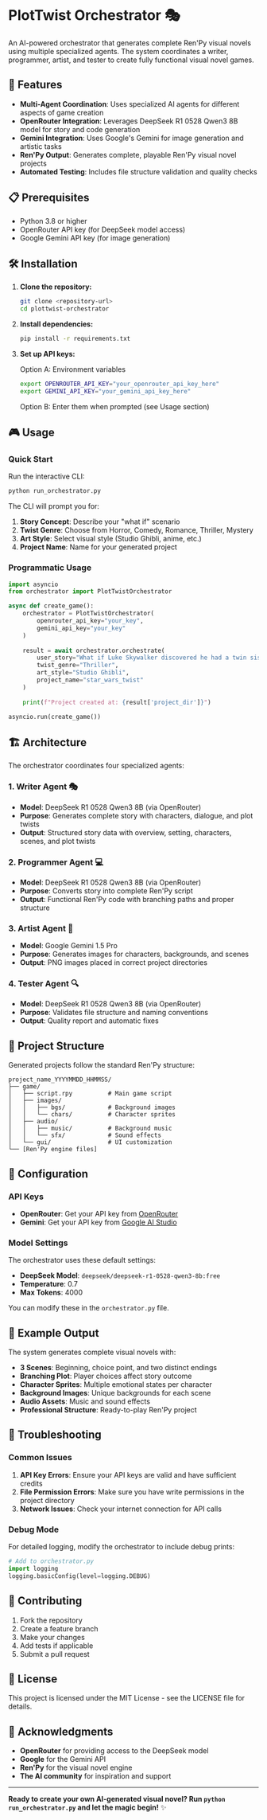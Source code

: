 # PlotTwist Orchestrator 🎭

An AI-powered orchestrator that generates complete Ren'Py visual novels using multiple specialized agents. The system coordinates a writer, programmer, artist, and tester to create fully functional visual novel games.

## 🚀 Features

- **Multi-Agent Coordination**: Uses specialized AI agents for different aspects of game creation
- **OpenRouter Integration**: Leverages DeepSeek R1 0528 Qwen3 8B model for story and code generation
- **Gemini Integration**: Uses Google's Gemini for image generation and artistic tasks
- **Ren'Py Output**: Generates complete, playable Ren'Py visual novel projects
- **Automated Testing**: Includes file structure validation and quality checks

## 📋 Prerequisites

- Python 3.8 or higher
- OpenRouter API key (for DeepSeek model access)
- Google Gemini API key (for image generation)

## 🛠️ Installation

1. **Clone the repository:**
   ```bash
   git clone <repository-url>
   cd plottwist-orchestrator
   ```

2. **Install dependencies:**
   ```bash
   pip install -r requirements.txt
   ```

3. **Set up API keys:**
   
   Option A: Environment variables
   ```bash
   export OPENROUTER_API_KEY="your_openrouter_api_key_here"
   export GEMINI_API_KEY="your_gemini_api_key_here"
   ```
   
   Option B: Enter them when prompted (see Usage section)

## 🎮 Usage

### Quick Start

Run the interactive CLI:
```bash
python run_orchestrator.py
```

The CLI will prompt you for:
1. **Story Concept**: Describe your "what if" scenario
2. **Twist Genre**: Choose from Horror, Comedy, Romance, Thriller, Mystery
3. **Art Style**: Select visual style (Studio Ghibli, anime, etc.)
4. **Project Name**: Name for your generated project

### Programmatic Usage

```python
import asyncio
from orchestrator import PlotTwistOrchestrator

async def create_game():
    orchestrator = PlotTwistOrchestrator(
        openrouter_api_key="your_key",
        gemini_api_key="your_key"
    )
    
    result = await orchestrator.orchestrate(
        user_story="What if Luke Skywalker discovered he had a twin sister raised by the Empire?",
        twist_genre="Thriller",
        art_style="Studio Ghibli",
        project_name="star_wars_twist"
    )
    
    print(f"Project created at: {result['project_dir']}")

asyncio.run(create_game())
```

## 🏗️ Architecture

The orchestrator coordinates four specialized agents:

### 1. Writer Agent 🎭
- **Model**: DeepSeek R1 0528 Qwen3 8B (via OpenRouter)
- **Purpose**: Generates complete story with characters, dialogue, and plot twists
- **Output**: Structured story data with overview, setting, characters, scenes, and plot twists

### 2. Programmer Agent 💻
- **Model**: DeepSeek R1 0528 Qwen3 8B (via OpenRouter)
- **Purpose**: Converts story into complete Ren'Py script
- **Output**: Functional Ren'Py code with branching paths and proper structure

### 3. Artist Agent 🎨
- **Model**: Google Gemini 1.5 Pro
- **Purpose**: Generates images for characters, backgrounds, and scenes
- **Output**: PNG images placed in correct project directories

### 4. Tester Agent 🔍
- **Model**: DeepSeek R1 0528 Qwen3 8B (via OpenRouter)
- **Purpose**: Validates file structure and naming conventions
- **Output**: Quality report and automatic fixes

## 📁 Project Structure

Generated projects follow the standard Ren'Py structure:

```
project_name_YYYYMMDD_HHMMSS/
├── game/
│   ├── script.rpy          # Main game script
│   ├── images/
│   │   ├── bgs/            # Background images
│   │   └── chars/          # Character sprites
│   ├── audio/
│   │   ├── music/          # Background music
│   │   └── sfx/            # Sound effects
│   └── gui/                # UI customization
└── [Ren'Py engine files]
```

## 🔧 Configuration

### API Keys

- **OpenRouter**: Get your API key from [OpenRouter](https://openrouter.ai/)
- **Gemini**: Get your API key from [Google AI Studio](https://makersuite.google.com/app/apikey)

### Model Settings

The orchestrator uses these default settings:
- **DeepSeek Model**: `deepseek/deepseek-r1-0528-qwen3-8b:free`
- **Temperature**: 0.7
- **Max Tokens**: 4000

You can modify these in the `orchestrator.py` file.

## 🎯 Example Output

The system generates complete visual novels with:

- **3 Scenes**: Beginning, choice point, and two distinct endings
- **Branching Plot**: Player choices affect story outcome
- **Character Sprites**: Multiple emotional states per character
- **Background Images**: Unique backgrounds for each scene
- **Audio Assets**: Music and sound effects
- **Professional Structure**: Ready-to-play Ren'Py project

## 🐛 Troubleshooting

### Common Issues

1. **API Key Errors**: Ensure your API keys are valid and have sufficient credits
2. **File Permission Errors**: Make sure you have write permissions in the project directory
3. **Network Issues**: Check your internet connection for API calls

### Debug Mode

For detailed logging, modify the orchestrator to include debug prints:
```python
# Add to orchestrator.py
import logging
logging.basicConfig(level=logging.DEBUG)
```

## 🤝 Contributing

1. Fork the repository
2. Create a feature branch
3. Make your changes
4. Add tests if applicable
5. Submit a pull request

## 📄 License

This project is licensed under the MIT License - see the LICENSE file for details.

## 🙏 Acknowledgments

- **OpenRouter** for providing access to the DeepSeek model
- **Google** for the Gemini API
- **Ren'Py** for the visual novel engine
- **The AI community** for inspiration and support

---

**Ready to create your own AI-generated visual novel? Run `python run_orchestrator.py` and let the magic begin!** ✨
